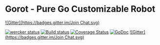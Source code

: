 # Gorot - Pure Go Customizable Robot
[![Gitter](https://badges.gitter.im/Join Chat.svg)](https://gitter.im/yosssi/gorot?utm_source=badge&utm_medium=badge&utm_campaign=pr-badge&utm_content=badge)

[![wercker status](https://app.wercker.com/status/e03794512cf166e6c000f45cf190d6ec/m "wercker status")](https://app.wercker.com/project/bykey/e03794512cf166e6c000f45cf190d6ec)
[![Build status](https://ci.appveyor.com/api/projects/status/cifcsv3cycmm4sny/branch/master)](https://ci.appveyor.com/project/yosssi/gorot/branch/master)
[![Coverage Status](https://img.shields.io/coveralls/yosssi/gorot.svg)](https://coveralls.io/r/yosssi/gorot?branch=master)
[![GoDoc](https://godoc.org/github.com/yosssi/gorot?status.svg)](https://godoc.org/github.com/yosssi/gorot)
[![Gitter](https://badges.gitter.im/Join Chat.svg)](https://gitter.im/yosssi/gorot?utm_source=badge&utm_medium=badge&utm_campaign=pr-badge)
